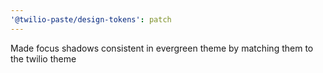 ```yaml
---
'@twilio-paste/design-tokens': patch
---
```


Made focus shadows consistent in evergreen theme by matching them to the twilio theme
